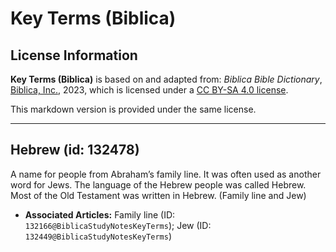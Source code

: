 # Key Terms (Biblica)

## License Information

**Key Terms (Biblica)** is based on and adapted from: _Biblica Bible Dictionary_, [Biblica, Inc.](https://www.biblica.com/), 2023, which is licensed under a [CC BY-SA 4.0 license](https://creativecommons.org/licenses/by-sa/4.0/legalcode.en).

This markdown version is provided under the same license.



--------------------------------

## Hebrew (id: 132478)

A name for people from Abraham’s family line. It was often used as another word for Jews. The language of the Hebrew people was called Hebrew. Most of the Old Testament was written in Hebrew. (Family line and Jew)

* **Associated Articles:** Family line (ID: `132166@BiblicaStudyNotesKeyTerms`); Jew (ID: `132449@BiblicaStudyNotesKeyTerms`)

